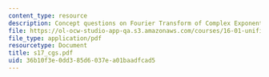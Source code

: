 ```yaml
---
content_type: resource
description: Concept questions on Fourier Transform of Complex Exponential.
file: https://ol-ocw-studio-app-qa.s3.amazonaws.com/courses/16-01-unified-engineering-i-ii-iii-iv-fall-2005-spring-2006/36b10f3e0dd385d6037ea01baadfcad5_s17_cgs.pdf
file_type: application/pdf
resourcetype: Document
title: s17_cgs.pdf
uid: 36b10f3e-0dd3-85d6-037e-a01baadfcad5
---
```

